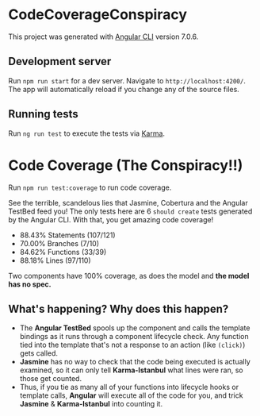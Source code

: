 # CodeCoverageConspiracy

This project was generated with [Angular CLI](https://github.com/angular/angular-cli) version 7.0.6.

## Development server

Run `npm run start` for a dev server. Navigate to `http://localhost:4200/`. The app will automatically reload if you change any of the source files.

## Running tests

Run `ng run test` to execute the tests via [Karma](https://karma-runner.github.io).

# Code Coverage (The Conspiracy!!)

Run `npm run test:coverage` to run code coverage.

See the terrible, scandelous lies that Jasmine, Cobertura and the Angular TestBed feed you! The only tests here are 6 `should create` tests generated by the Angular CLI. With that, you get amazing code coverage!

- 88.43% Statements (107/121)
- 70.00% Branches (7/10)
- 84.62% Functions (33/39)
- 88.18% Lines (97/110)

Two components have 100% coverage, as does the model and **the model has no spec.**

## What's happening? Why does this happen?

- The **Angular TestBed** spools up the component and calls the template bindings as it runs through a component lifecycle check. Any function tied into the template that's not a response to an action (like `(click)`) gets called.
- **Jasmine** has no way to check that the code being executed is actually examined, so it can only tell **Karma-Istanbul** what lines were ran, so those get counted.
- Thus, if you tie as many all of your functions into lifecycle hooks or template calls, **Angular** will execute all of the code for you, and trick **Jasmine** & **Karma-Istanbul** into counting it.
